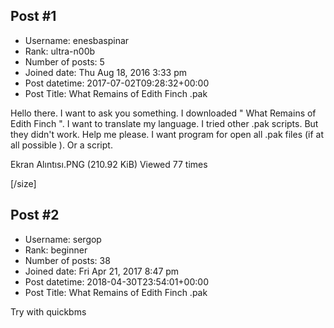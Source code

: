 ## Post #1
- Username: enesbaspinar
- Rank: ultra-n00b
- Number of posts: 5
- Joined date: Thu Aug 18, 2016 3:33 pm
- Post datetime: 2017-07-02T09:28:32+00:00
- Post Title: What Remains of Edith Finch .pak

Hello there.
I want to ask you something. I downloaded " What Remains of Edith Finch ". I want to translate my language. I tried other .pak scripts. But they didn't work. Help me please. I want program for open all .pak files (if at all possible ). Or a script.




Ekran Alıntısı.PNG (210.92 KiB) Viewed 77 times

[/size]
## Post #2
- Username: sergop
- Rank: beginner
- Number of posts: 38
- Joined date: Fri Apr 21, 2017 8:47 pm
- Post datetime: 2018-04-30T23:54:01+00:00
- Post Title: What Remains of Edith Finch .pak

Try with quickbms
